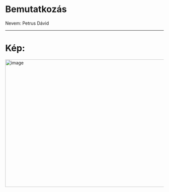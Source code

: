 # Bemutatkozás
Nevem: Petrus Dávid

---

# Kép:

<img width="749" height="406" alt="image" src="https://github.com/user-attachments/assets/9f80aa3d-41d9-437b-8535-9041c0c965b8" />
